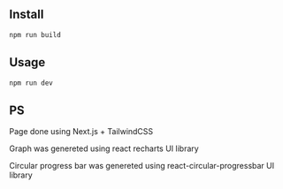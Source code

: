 

## Install

```sh
npm run build
```

## Usage

```sh
npm run dev
```



## PS
<p>Page done using Next.js + TailwindCSS</p>
<p>Graph was genereted using react recharts UI library</p>
<p>Circular progress bar was genereted using react-circular-progressbar UI library</p>


